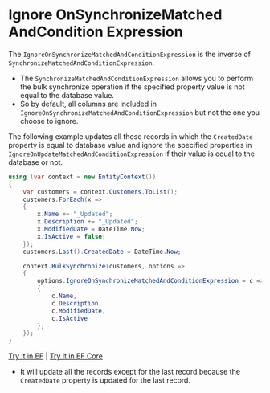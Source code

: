 # Ignore OnSynchronizeMatched AndCondition Expression

The `IgnoreOnSynchronizeMatchedAndConditionExpression` is the inverse of `SynchronizeMatchedAndConditionExpression`.

 - The `SynchronizeMatchedAndConditionExpression` allows you to perform the bulk synchronize operation if the specified property value is not equal to the database value.
 - So by default, all columns are included in `IgnoreOnSynchronizeMatchedAndConditionExpression` but not the one you choose to ignore.

The following example updates all those records in which the `CreatedDate` property is equal to database value and ignore the specified properties in `IgnoreOnUpdateMatchedAndConditionExpression` if their value is equal to the database or not.

```csharp
using (var context = new EntityContext())
{
    var customers = context.Customers.ToList();
    customers.ForEach(x => 
    { 
        x.Name += "_Updated"; 
        x.Description += "_Updated"; 
        x.ModifiedDate = DateTime.Now; 
        x.IsActive = false; 
    });
    customers.Last().CreatedDate = DateTime.Now;

    context.BulkSynchronize(customers, options => 
    {
        options.IgnoreOnSynchronizeMatchedAndConditionExpression = c => new 
        {
            c.Name, 
            c.Description, 
            c.ModifiedDate, 
            c.IsActive 
        };
    });
}
```

[Try it in EF](https://dotnetfiddle.net/eta7wV) | [Try it in EF Core](https://dotnetfiddle.net/Zi6dzI)

 - It will update all the records except for the last record because the `CreatedDate` property is updated for the last record.
